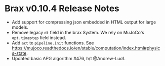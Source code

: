 # Brax v0.10.4 Release Notes

- Add support for compressing json embedded in HTML output for large models.
- Remove legacy `dt` field in the brax System. We rely on MuJoCo's `opt.timestep` field instead.
- Add `act` to `pipeline.init` functions. See https://mujoco.readthedocs.io/en/stable/computation/index.html#physics-state.
- Updated basic APG algorithm #476, h/t @Andrew-Luo1.
